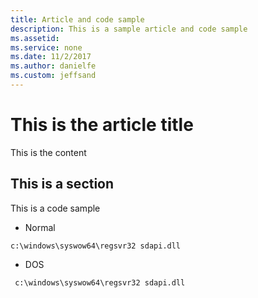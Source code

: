 ```yaml
---
title: Article and code sample
description: This is a sample article and code sample
ms.assetid: 
ms.service: none
ms.date: 11/2/2017
ms.author: danielfe
ms.custom: jeffsand
---
```


# This is the article title

This is the content

## This is a section

This is a code sample

* Normal

```
c:\windows\syswow64\regsvr32 sdapi.dll
```

* DOS

```DOS
 c:\windows\syswow64\regsvr32 sdapi.dll
```

